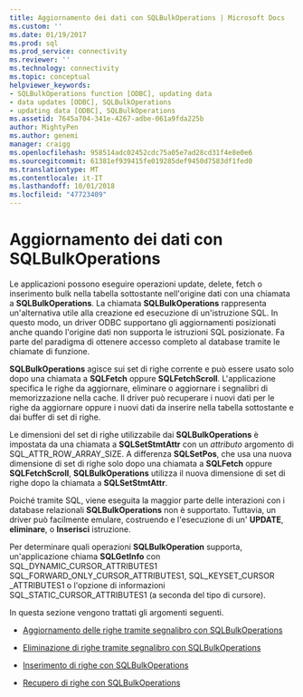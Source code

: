 ```yaml
---
title: Aggiornamento dei dati con SQLBulkOperations | Microsoft Docs
ms.custom: ''
ms.date: 01/19/2017
ms.prod: sql
ms.prod_service: connectivity
ms.reviewer: ''
ms.technology: connectivity
ms.topic: conceptual
helpviewer_keywords:
- SQLBulkOperations function [ODBC], updating data
- data updates [ODBC], SQLBulkOperations
- updating data [ODBC], SQLBulkOperations
ms.assetid: 7645a704-341e-4267-adbe-061a9fda225b
author: MightyPen
ms.author: genemi
manager: craigg
ms.openlocfilehash: 958514adc02452cdc75a05e7ad28cd31f4e8e0e6
ms.sourcegitcommit: 61381ef939415fe019285def9450d7583df1fed0
ms.translationtype: MT
ms.contentlocale: it-IT
ms.lasthandoff: 10/01/2018
ms.locfileid: "47723409"
---
```

# <a name="updating-data-with-sqlbulkoperations"></a>Aggiornamento dei dati con SQLBulkOperations
Le applicazioni possono eseguire operazioni update, delete, fetch o inserimento bulk nella tabella sottostante nell'origine dati con una chiamata a **SQLBulkOperations**. La chiamata **SQLBulkOperations** rappresenta un'alternativa utile alla creazione ed esecuzione di un'istruzione SQL. In questo modo, un driver ODBC supportano gli aggiornamenti posizionati anche quando l'origine dati non supporta le istruzioni SQL posizionate. Fa parte del paradigma di ottenere accesso completo al database tramite le chiamate di funzione.  
  
 **SQLBulkOperations** agisce sui set di righe corrente e può essere usato solo dopo una chiamata a **SQLFetch** oppure **SQLFetchScroll**. L'applicazione specifica le righe da aggiornare, eliminare o aggiornare i segnalibri di memorizzazione nella cache. Il driver può recuperare i nuovi dati per le righe da aggiornare oppure i nuovi dati da inserire nella tabella sottostante e dai buffer di set di righe.  
  
 Le dimensioni del set di righe utilizzabile dai **SQLBulkOperations** è impostata da una chiamata a **SQLSetStmtAttr** con un *attributo* argomento di SQL_ATTR_ROW_ARRAY_SIZE. A differenza **SQLSetPos**, che usa una nuova dimensione di set di righe solo dopo una chiamata a **SQLFetch** oppure **SQLFetchScroll**, **SQLBulkOperations** utilizza il nuova dimensione di set di righe dopo la chiamata a **SQLSetStmtAttr**.  
  
 Poiché tramite SQL, viene eseguita la maggior parte delle interazioni con i database relazionali **SQLBulkOperations** non è supportato. Tuttavia, un driver può facilmente emulare, costruendo e l'esecuzione di un' **UPDATE**, **eliminare**, o **Inserisci** istruzione.  
  
 Per determinare quali operazioni **SQLBulkOperation** supporta, un'applicazione chiama **SQLGetInfo** con SQL_DYNAMIC_CURSOR_ATTRIBUTES1 SQL_FORWARD_ONLY_CURSOR_ATTRIBUTES1, SQL_KEYSET_CURSOR _ATTRIBUTES1 o l'opzione di informazioni SQL_STATIC_CURSOR_ATTRIBUTES1 (a seconda del tipo di cursore).  
  
 In questa sezione vengono trattati gli argomenti seguenti.  
  
-   [Aggiornamento delle righe tramite segnalibro con SQLBulkOperations](../../../odbc/reference/develop-app/updating-rows-by-bookmark-with-sqlbulkoperations.md)  
  
-   [Eliminazione di righe tramite segnalibro con SQLBulkOperations](../../../odbc/reference/develop-app/deleting-rows-by-bookmark-with-sqlbulkoperations.md)  
  
-   [Inserimento di righe con SQLBulkOperations](../../../odbc/reference/develop-app/inserting-rows-with-sqlbulkoperations.md)  
  
-   [Recupero di righe con SQLBulkOperations](../../../odbc/reference/develop-app/fetching-rows-with-sqlbulkoperations.md)

